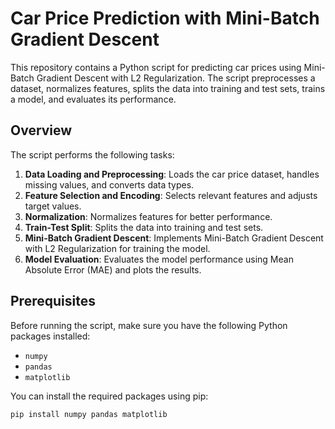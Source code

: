 # Car Price Prediction with Mini-Batch Gradient Descent

This repository contains a Python script for predicting car prices using Mini-Batch Gradient Descent with L2 Regularization. The script preprocesses a dataset, normalizes features, splits the data into training and test sets, trains a model, and evaluates its performance.

## Overview

The script performs the following tasks:
1. **Data Loading and Preprocessing**: Loads the car price dataset, handles missing values, and converts data types.
2. **Feature Selection and Encoding**: Selects relevant features and adjusts target values.
3. **Normalization**: Normalizes features for better performance.
4. **Train-Test Split**: Splits the data into training and test sets.
5. **Mini-Batch Gradient Descent**: Implements Mini-Batch Gradient Descent with L2 Regularization for training the model.
6. **Model Evaluation**: Evaluates the model performance using Mean Absolute Error (MAE) and plots the results.

## Prerequisites

Before running the script, make sure you have the following Python packages installed:
- `numpy`
- `pandas`
- `matplotlib`

You can install the required packages using pip:
```bash
pip install numpy pandas matplotlib
